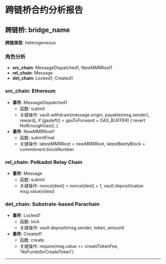 # 跨链桥合约分析报告
## 跨链桥: bridge_name
**跨链类型**: heterogeneous
### 角色分析
- **src_chain**: MessageDispatched1, NewMMRRoot1
- **rel_chain**: Message
- **det_chain**: Locked1, Created1
### src_chain: Ethereum
- **事件**: MessageDispatched1
  - 函数: submit
  - 关键操作: vault.withdraw(message.origin, payable(msg.sender), reward), if (gasleft() < gasToForward + GAS_BUFFER) { revert NotEnoughGas(); }
- **事件**: NewMMRRoot1
  - 函数: submitFinal
  - 关键操作: latestMMRRoot = newMMRRoot, latestBeefyBlock = commitment.blockNumber
### rel_chain: Polkadot Relay Chain
- **事件**: Message
  - 函数: submit
  - 关键操作: nonce[dest] = nonce[dest] + 1, vault.deposit{value: msg.value}(dest)
### det_chain: Substrate-based Parachain
- **事件**: Locked1
  - 函数: lock
  - 关键操作: vault.deposit(msg.sender, token, amount)
- **事件**: Created1
  - 函数: create
  - 关键操作: require(msg.value >= createTokenFee, 'NoFundsforCreateToken')
---

